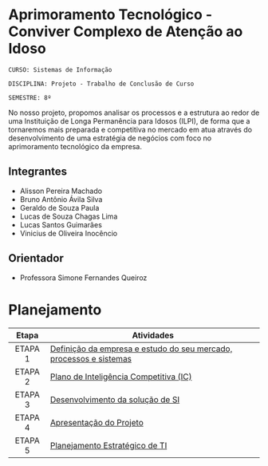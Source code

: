 # Aprimoramento Tecnológico - Conviver Complexo de Atenção ao Idoso

`CURSO: Sistemas de Informação`

`DISCIPLINA: Projeto - Trabalho de Conclusão de Curso`

`SEMESTRE: 8º`

No nosso projeto, propomos analisar os processos e a estrutura ao redor de uma Instituição de Longa Permanência para Idosos (ILPI), de forma que a tornaremos mais preparada e competitiva no mercado em atua através do desenvolvimento de uma estratégia de negócios com foco no aprimoramento tecnológico da empresa.


## Integrantes

* Alisson Pereira Machado
* Bruno Antônio Ávila Silva
* Geraldo de Souza Paula
* Lucas de Souza Chagas Lima
* Lucas Santos Guimarães
* Vinicius de Oliveira Inocêncio



## Orientador

* Professora Simone Fernandes Queiroz


# Planejamento

| Etapa         | Atividades |
|  :----:   | ----------- |
| ETAPA 1         |[Definição da empresa e estudo do seu mercado, processos e sistemas](docs/Definicao-da-empresa-e-estudo-do-seu-mercado-processos-e-sistemas.md) <br> |
| ETAPA 2         |[Plano de Inteligência Competitiva (IC)](docs/Plano-de-Inteligencia-Competitiva.md) <br> |
| ETAPA 3         |[Desenvolvimento da solução de SI](docs/Desenvolvimento-da-solucao-de-SI.md) |
| ETAPA 4        |[Apresentação do Projeto](docs/Apresentacao-do-Projeto.md) <br>  |
| ETAPA 5        |[Planejamento Estratégico de TI](docs/Planejamento-Estrategico-de-TI.md) <br>  |
